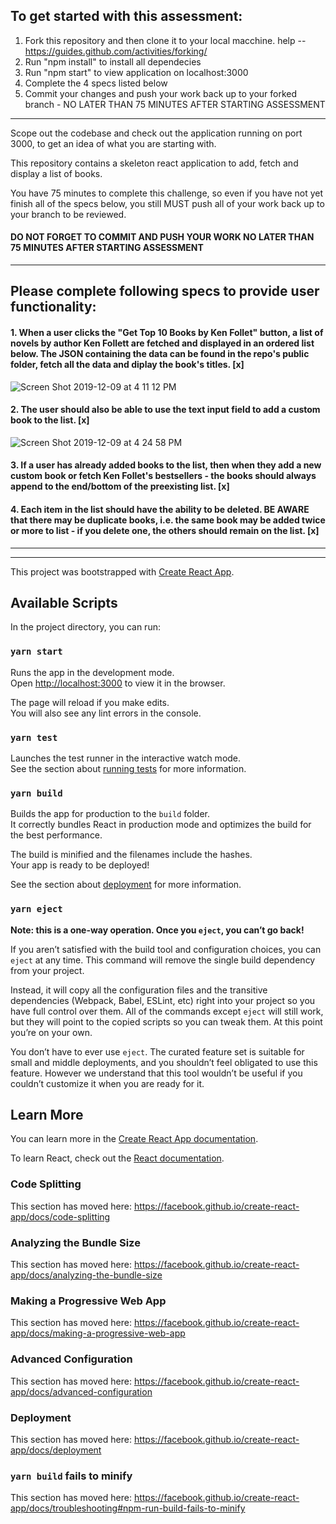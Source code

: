## To get started with this assessment: 

1. Fork this repository and then clone it to your local macchine. help -- https://guides.github.com/activities/forking/
2. Run "npm install" to install all dependecies
3. Run "npm start" to view application on localhost:3000
4. Complete the 4 specs listed below
5. Commit your changes and push your work back up to your forked branch - NO LATER THAN 75 MINUTES AFTER STARTING ASSESSMENT

-----------

Scope out the codebase and check out the application running on port 3000, to get an idea of what you are starting with. 

This repository contains a skeleton react application to add, fetch and display a list of books. 

You have 75 minutes to complete this challenge, so even if you have not yet finish all of the specs below, you still MUST push all of your work back up to your branch to be reviewed.

#### DO NOT FORGET TO COMMIT AND PUSH YOUR WORK NO LATER THAN 75 MINUTES AFTER STARTING ASSESSMENT

-----------

## Please complete following specs to provide user functionality: 

#### 1. When a user clicks the "Get Top 10 Books by Ken Follet" button, a list of novels by author Ken Follett are fetched and displayed in an ordered list below. The JSON containing the data can be found in the repo's public folder, fetch all the data and diplay the book's titles. [x] 

![Screen Shot 2019-12-09 at 4 11 12 PM](https://user-images.githubusercontent.com/33639722/70474081-eefe8000-1a9f-11ea-854c-96f8e536fef4.png)


#### 2. The user should also be able to use the text input field to add a custom book to the list. [x] 

![Screen Shot 2019-12-09 at 4 24 58 PM](https://user-images.githubusercontent.com/33639722/70474498-b7dc9e80-1aa0-11ea-9b88-aca3714f15ca.png)


#### 3. If a user has already added books to the list, then when they add a new custom book or fetch Ken Follet's bestsellers - the books should always append to the end/bottom of the preexisting list. [x] 

#### 4. Each item in the list should have the ability to be deleted. BE AWARE that there may be duplicate books, i.e. the same book may be added twice or more to list - if you delete one, the others should remain on the list. [x]





-------------------
-------------------













This project was bootstrapped with [Create React App](https://github.com/facebook/create-react-app).

## Available Scripts

In the project directory, you can run:

### `yarn start`

Runs the app in the development mode.<br />
Open [http://localhost:3000](http://localhost:3000) to view it in the browser.

The page will reload if you make edits.<br />
You will also see any lint errors in the console.

### `yarn test`

Launches the test runner in the interactive watch mode.<br />
See the section about [running tests](https://facebook.github.io/create-react-app/docs/running-tests) for more information.

### `yarn build`

Builds the app for production to the `build` folder.<br />
It correctly bundles React in production mode and optimizes the build for the best performance.

The build is minified and the filenames include the hashes.<br />
Your app is ready to be deployed!

See the section about [deployment](https://facebook.github.io/create-react-app/docs/deployment) for more information.

### `yarn eject`

**Note: this is a one-way operation. Once you `eject`, you can’t go back!**

If you aren’t satisfied with the build tool and configuration choices, you can `eject` at any time. This command will remove the single build dependency from your project.

Instead, it will copy all the configuration files and the transitive dependencies (Webpack, Babel, ESLint, etc) right into your project so you have full control over them. All of the commands except `eject` will still work, but they will point to the copied scripts so you can tweak them. At this point you’re on your own.

You don’t have to ever use `eject`. The curated feature set is suitable for small and middle deployments, and you shouldn’t feel obligated to use this feature. However we understand that this tool wouldn’t be useful if you couldn’t customize it when you are ready for it.

## Learn More

You can learn more in the [Create React App documentation](https://facebook.github.io/create-react-app/docs/getting-started).

To learn React, check out the [React documentation](https://reactjs.org/).

### Code Splitting

This section has moved here: https://facebook.github.io/create-react-app/docs/code-splitting

### Analyzing the Bundle Size

This section has moved here: https://facebook.github.io/create-react-app/docs/analyzing-the-bundle-size

### Making a Progressive Web App

This section has moved here: https://facebook.github.io/create-react-app/docs/making-a-progressive-web-app

### Advanced Configuration

This section has moved here: https://facebook.github.io/create-react-app/docs/advanced-configuration

### Deployment

This section has moved here: https://facebook.github.io/create-react-app/docs/deployment

### `yarn build` fails to minify

This section has moved here: https://facebook.github.io/create-react-app/docs/troubleshooting#npm-run-build-fails-to-minify
